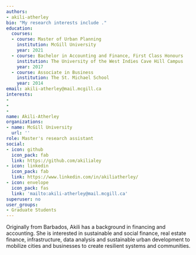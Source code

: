 ```yaml
---
authors: 
- akili-atherley
bio: "My research interests include ."  
education:
  courses:
  - course: Master of Urban Planning
    institution: McGill University
    year: 2021
  - course: Bachelor in Accounting and Finance, First Class Honours
    institution: The University of the West Indies Cave Hill Campus
    year: 2017
  - course: Associate in Business
    institution: The St. Michael School
    year: 2014
email: akili-atherley@mail.mcgill.ca
interests:
- 
- 
- 
name: Akili-Atherley
organizations:
- name: McGill University
  url: ''
role: Master's research assistant
social:
- icon: github
  icon_pack: fab
  link: https://github.com/akilialey 
- icon: linkedin
  icon_pack: fab
  link: https://www.linkedin.com/in/akiliatherley/ 
- icon: envelope
  icon_pack: fas
  link: 'mailto:akili-atherley@mail.mcgill.ca'
superuser: no
user_groups: 
- Graduate Students
---
```

Originally from Barbados, Akili has a background in financing and accounting. She is interested in sustainable and social finance, real estate finance, infrastructure, data analysis and sustainable urban development to mobilize cities and businesses to create resilient systems and communities. 
